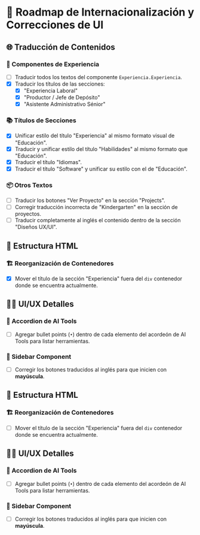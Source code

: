 # 🎯 Roadmap de Internacionalización y Correcciones de UI

## 🌐 Traducción de Contenidos

### 🧩 Componentes de Experiencia
- [ ] Traducir todos los textos del componente `Experiencia.Experiencia`.
- [x] Traducir los títulos de las secciones:
  - [x] "Experiencia Laboral"
  - [x] "Productor / Jefe de Depósito"
  - [x] "Asistente Administrativo Sénior"

### 📚 Títulos de Secciones
- [x] Unificar estilo del título "Experiencia" al mismo formato visual de "Educación".
- [x] Traducir y unificar estilo del título "Habilidades" al mismo formato que "Educación".
- [x] Traducir el título "Idiomas".
- [x] Traducir el título "Software" y unificar su estilo con el de "Educación".

### 📦 Otros Textos
- [ ] Traducir los botones "Ver Proyecto" en la sección "Projects".
- [ ] Corregir traducción incorrecta de "Kindergarten" en la sección de proyectos.
- [ ] Traducir completamente al inglés el contenido dentro de la sección "Diseños UX/UI".

## 🧱 Estructura HTML

### 🏗️ Reorganización de Contenedores
- [x] Mover el título de la sección "Experiencia" fuera del `div` contenedor donde se encuentra actualmente.

## 🧑‍💻 UI/UX Detalles

### 🧠 Accordion de AI Tools
- [ ] Agregar bullet points (`•`) dentro de cada elemento del acordeón de AI Tools para listar herramientas.

### 📑 Sidebar Component
- [ ] Corregir los botones traducidos al inglés para que inicien con **mayúscula**.

## 🧱 Estructura HTML

### 🏗️ Reorganización de Contenedores
- [ ] Mover el título de la sección "Experiencia" fuera del `div` contenedor donde se encuentra actualmente.

## 🧑‍💻 UI/UX Detalles

### 🧠 Accordion de AI Tools
- [ ] Agregar bullet points (`•`) dentro de cada elemento del acordeón de AI Tools para listar herramientas.

### 📑 Sidebar Component
- [ ] Corregir los botones traducidos al inglés para que inicien con **mayúscula**.

